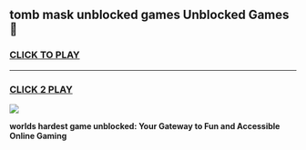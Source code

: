 
## tomb mask unblocked games Unblocked Games👋
<h3>
<a href="https://premium.freeplayer.one?title=tomb_mask_unblocked_games&ref=16F">CLICK TO PLAY</a></h3>
<hr>

<h3>
<a href="https://premium.freeplayer.one?title=tomb_mask_unblocked_games&ref=16F">CLICK 2 PLAY</a>
  
</h3>

<a href="https://premium.freeplayer.one?title=tomb_mask_unblocked_games&ref=16F/"><img src="https://clearcache.store/games.png"></a>


**worlds hardest game unblocked: Your Gateway to Fun and Accessible Online Gaming**
